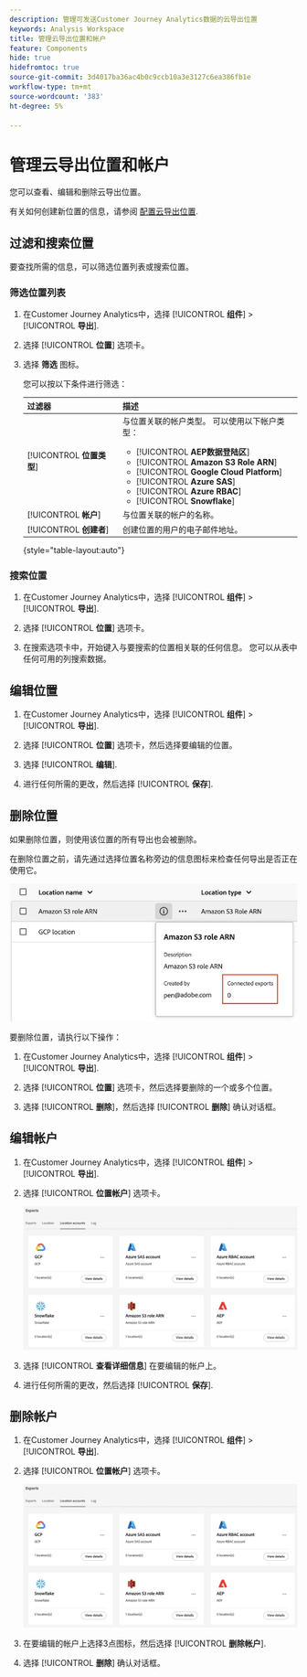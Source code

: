```yaml
---
description: 管理可发送Customer Journey Analytics数据的云导出位置
keywords: Analysis Workspace
title: 管理云导出位置和帐户
feature: Components
hide: true
hidefromtoc: true
source-git-commit: 3d4017ba36ac4b0c9ccb10a3e3127c6ea386fb1e
workflow-type: tm+mt
source-wordcount: '383'
ht-degree: 5%

---
```


# 管理云导出位置和帐户

您可以查看、编辑和删除云导出位置。

有关如何创建新位置的信息，请参阅 [配置云导出位置](/help/components/exports/cloud-export-locations.md).

## 过滤和搜索位置

要查找所需的信息，可以筛选位置列表或搜索位置。

### 筛选位置列表

1. 在Customer Journey Analytics中，选择 [!UICONTROL **组件**] > [!UICONTROL **导出**].

1. 选择 [!UICONTROL **位置**] 选项卡。

1. 选择 **筛选** 图标。

   <!-- add screenshot -->

   您可以按以下条件进行筛选：

   | 过滤器 | 描述 |
   |---------|----------|
   | [!UICONTROL **位置类型**]<!--should this be changed to Account type?--> | 与位置关联的帐户类型。 可以使用以下帐户类型： <ul><li>[!UICONTROL **AEP数据登陆区**]</li><li>[!UICONTROL **Amazon S3 Role ARN**]</li><li>[!UICONTROL **Google Cloud Platform**]</li><li>[!UICONTROL **Azure SAS**]</li><li>[!UICONTROL **Azure RBAC**]</li><li>[!UICONTROL **Snowflake**]</li></ul> |
   | [!UICONTROL **帐户**] | 与位置关联的帐户的名称。 |
   | [!UICONTROL **创建者**] | 创建位置的用户的电子邮件地址。 |

   {style="table-layout:auto"}

### 搜索位置

1. 在Customer Journey Analytics中，选择 [!UICONTROL **组件**] > [!UICONTROL **导出**].

1. 选择 [!UICONTROL **位置**] 选项卡。

1. 在搜索选项卡中，开始键入与要搜索的位置相关联的任何信息。 您可以从表中任何可用的列搜索数据。

## 编辑位置

1. 在Customer Journey Analytics中，选择 [!UICONTROL **组件**] > [!UICONTROL **导出**].

1. 选择 [!UICONTROL **位置**] 选项卡，然后选择要编辑的位置。

   <!-- add screenshot? -->

1. 选择 [!UICONTROL **编辑**].

1. 进行任何所需的更改，然后选择 [!UICONTROL **保存**].

## 删除位置

如果删除位置，则使用该位置的所有导出也会被删除。

在删除位置之前，请先通过选择位置名称旁边的信息图标来检查任何导出是否正在使用它。

![连接的导出](assets/location-connected-exports.png)

要删除位置，请执行以下操作：

1. 在Customer Journey Analytics中，选择 [!UICONTROL **组件**] > [!UICONTROL **导出**].

1. 选择 [!UICONTROL **位置**] 选项卡，然后选择要删除的一个或多个位置。

   <!-- add screenshot? -->

1. 选择 [!UICONTROL **删除**]，然后选择 [!UICONTROL **删除**] 确认对话框。

## 编辑帐户

1. 在Customer Journey Analytics中，选择 [!UICONTROL **组件**] > [!UICONTROL **导出**].

1. 选择 [!UICONTROL **位置帐户**] 选项卡。

   ![帐户页面](assets/account-page.png)

1. 选择 [!UICONTROL **查看详细信息**] 在要编辑的帐户上。

1. 进行任何所需的更改，然后选择 [!UICONTROL **保存**].

## 删除帐户

1. 在Customer Journey Analytics中，选择 [!UICONTROL **组件**] > [!UICONTROL **导出**].

1. 选择 [!UICONTROL **位置帐户**] 选项卡。

   ![帐户页面](assets/account-page.png)

1. 在要编辑的帐户上选择3点图标，然后选择 [!UICONTROL **删除帐户**].

1. 选择 [!UICONTROL **删除**] 确认对话框。
